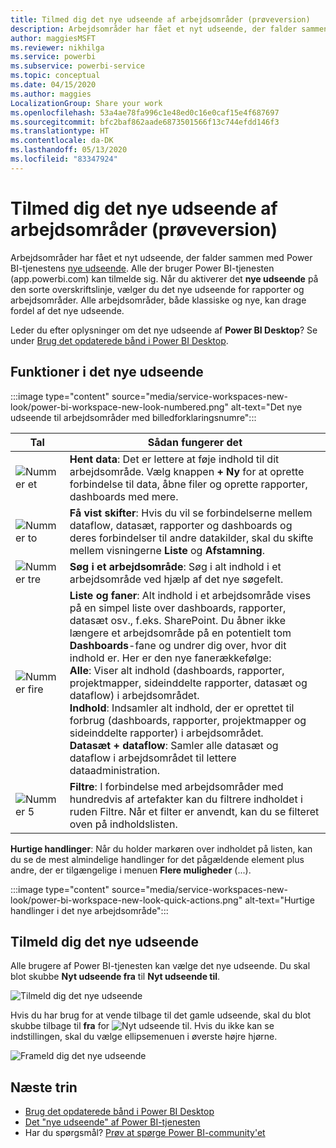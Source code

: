 ```yaml
---
title: Tilmed dig det nye udseende af arbejdsområder (prøveversion)
description: Arbejdsområder har fået et nyt udseende, der falder sammen med Power BI-tjenestens nye udseende.
author: maggiesMSFT
ms.reviewer: nikhilga
ms.service: powerbi
ms.subservice: powerbi-service
ms.topic: conceptual
ms.date: 04/15/2020
ms.author: maggies
LocalizationGroup: Share your work
ms.openlocfilehash: 53a4ae78fa996c1e48ed0c16e0caf15e4f687697
ms.sourcegitcommit: bfc2baf862aade6873501566f13c744efdd146f3
ms.translationtype: HT
ms.contentlocale: da-DK
ms.lasthandoff: 05/13/2020
ms.locfileid: "83347924"
---
```

# <a name="opt-in-to-the-workspace-new-look-preview"></a>Tilmed dig det nye udseende af arbejdsområder (prøveversion)

Arbejdsområder har fået et nyt udseende, der falder sammen med Power BI-tjenestens [nye udseende](../consumer/service-new-look.md). Alle der bruger Power BI-tjenesten (app.powerbi.com) kan tilmelde sig. Når du aktiverer det **nye udseende** på den sorte overskriftslinje, vælger du det nye udseende for rapporter og arbejdsområder. Alle arbejdsområder, både klassiske og nye, kan drage fordel af det nye udseende.

Leder du efter oplysninger om det nye udseende af **Power BI Desktop**? Se under [Brug det opdaterede bånd i Power BI Desktop](../create-reports/desktop-ribbon.md).

## <a name="features-of-the-new-look"></a>Funktioner i det nye udseende

:::image type="content" source="media/service-workspaces-new-look/power-bi-workspace-new-look-numbered.png" alt-text="Det nye udseende til arbejdsområder med billedforklaringsnumre":::

|Tal  |Sådan fungerer det |
|---------|---------|
|  ![Nummer et](media/service-workspaces-new-look/circle-one.png)  | **Hent data**: Det er lettere at føje indhold til dit arbejdsområde. Vælg knappen **+ Ny** for at oprette forbindelse til data, åbne filer og oprette rapporter, dashboards med mere.  |
| ![Nummer to](media/service-workspaces-new-look/circle-two.png)  | **Få vist skifter**: Hvis du vil se forbindelserne mellem dataflow, datasæt, rapporter og dashboards og deres forbindelser til andre datakilder, skal du skifte mellem visningerne **Liste** og **Afstamning**. |
| ![Nummer tre](media/service-workspaces-new-look/circle-three.png) | **Søg i et arbejdsområde**: Søg i alt indhold i et arbejdsområde ved hjælp af det nye søgefelt.  |
| ![Nummer fire](media/service-workspaces-new-look/circle-four.png)  | **Liste og faner**: Alt indhold i et arbejdsområde vises på en simpel liste over dashboards, rapporter, datasæt osv., f.eks. SharePoint. Du åbner ikke længere et arbejdsområde på en potentielt tom **Dashboards**-fane og undrer dig over, hvor dit indhold er. Her er den nye fanerækkefølge: <br>**Alle**: Viser alt indhold (dashboards, rapporter, projektmapper, sideinddelte rapporter, datasæt og dataflow) i arbejdsområdet. <br>**Indhold**: Indsamler alt indhold, der er oprettet til forbrug (dashboards, rapporter, projektmapper og sideinddelte rapporter) i arbejdsområdet. <br>**Datasæt + dataflow**: Samler alle datasæt og dataflow i arbejdsområdet til lettere dataadministration. |
| ![Nummer 5](media/service-workspaces-new-look/circle-five.png) | **Filtre**: I forbindelse med arbejdsområder med hundredvis af artefakter kan du filtrere indholdet i ruden Filtre. Når et filter er anvendt, kan du se filteret oven på indholdslisten. |

**Hurtige handlinger**: Når du holder markøren over indholdet på listen, kan du se de mest almindelige handlinger for det pågældende element plus andre, der er tilgængelige i menuen **Flere muligheder** (...).

:::image type="content" source="media/service-workspaces-new-look/power-bi-workspace-new-look-quick-actions.png" alt-text="Hurtige handlinger i det nye arbejdsområde":::

## <a name="opt-in-to-the-new-look"></a>Tilmeld dig det nye udseende

Alle brugere af Power BI-tjenesten kan vælge det nye udseende. Du skal blot skubbe **Nyt udseende fra** til **Nyt udseende til**.

![Tilmeld dig det nye udseende](media/service-workspaces-new-look/power-bi-new-look-off.png)

Hvis du har brug for at vende tilbage til det gamle udseende, skal du blot skubbe tilbage til **fra** for ![Nyt udseende til](media/service-workspaces-new-look/power-bi-new-look-toggle-on.png). Hvis du ikke kan se indstillingen, skal du vælge ellipsemenuen i øverste højre hjørne.

![Frameld dig det nye udseende](media/service-workspaces-new-look/power-bi-new-look-on.png)

## <a name="next-steps"></a>Næste trin

- [Brug det opdaterede bånd i Power BI Desktop](../create-reports/desktop-ribbon.md)
- [Det "nye udseende" af Power BI-tjenesten](../consumer/service-new-look.md)
- Har du spørgsmål? [Prøv at spørge Power BI-community'et](https://community.powerbi.com/)
